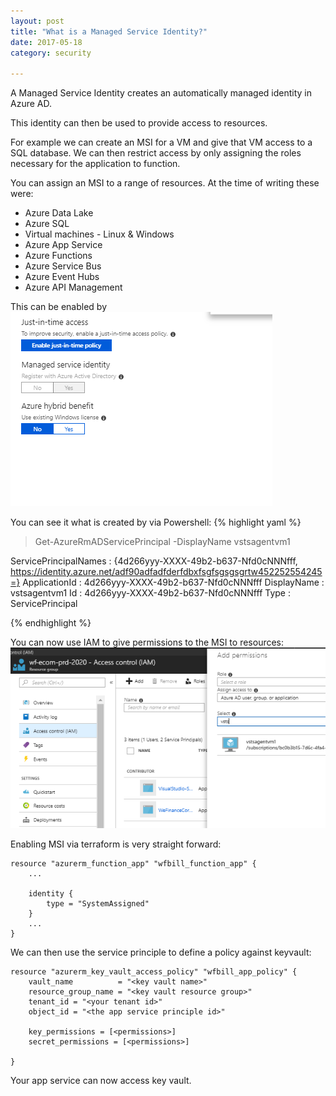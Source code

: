 ```yaml
---
layout: post
title: "What is a Managed Service Identity?"
date: 2017-05-18
category: security

---
```

A Managed Service Identity creates an automatically managed identity in Azure AD.

This identity can then be used to provide access to resources.

For example we can create an MSI for a VM and give that VM access to a SQL database.  We can then restrict access by only assigning the roles necessary for the application to function.

You can assign an MSI to a range of resources.  At the time of writing these were:

- Azure Data Lake
- Azure SQL
- Virtual machines - Linux & Windows
- Azure App Service
- Azure Functions
- Azure Service Bus
- Azure Event Hubs
- Azure API Management

This can be enabled by 
![](/images/Enable-VM-MSI-01.png)


You can see it what is created by via Powershell:
{% highlight yaml %}
> Get-AzureRmADServicePrincipal -DisplayName vstsagentvm1                                                                                                


ServicePrincipalNames : {4d266yyy-XXXX-49b2-b637-Nfd0cNNNfff, https://identity.azure.net/adf90adfadfderfdbxfsgfsgsgsgrtw452252554245=}
ApplicationId         : 4d266yyy-XXXX-49b2-b637-Nfd0cNNNfff
DisplayName           : vstsagentvm1
Id                    : 4d266yyy-XXXX-49b2-b637-Nfd0cNNNfff
Type                  : ServicePrincipal

{% endhighlight %}

You can now use IAM to give permissions to the MSI to resources:
![](/images/Enable-VM-MSI-02.png)

Enabling MSI via terraform is very straight forward:

    resource "azurerm_function_app" "wfbill_function_app" {
        ...

        identity {
            type = "SystemAssigned"
        }
        ...
    }


We can then use the service principle to define a policy against keyvault: 

    resource "azurerm_key_vault_access_policy" "wfbill_app_policy" {
        vault_name          = "<key vault name>"
        resource_group_name = "<key vault resource group>"
        tenant_id = "<your tenant id>"
        object_id = "<the app service principle id>"

        key_permissions = [<permissions>]
        secret_permissions = [<permissions>]

    }

Your app service can now access key vault.